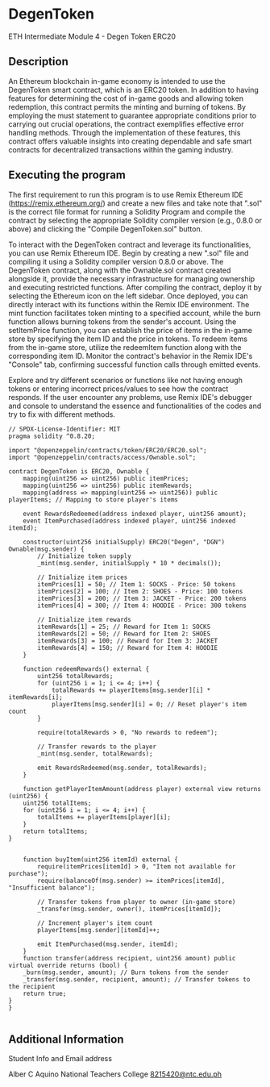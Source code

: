 # DegenToken
ETH Intermediate Module 4 - Degen Token ERC20

## Description

An Ethereum blockchain in-game economy is intended to use the DegenToken smart contract, which is an ERC20 token. In addition to having features for determining the cost of in-game goods and allowing token redemption, this contract permits the minting and burning of tokens. By employing the must statement to guarantee appropriate conditions prior to carrying out crucial operations, the contract exemplifies effective error handling methods. Through the implementation of these features, this contract offers valuable insights into creating dependable and safe smart contracts for decentralized transactions within the gaming industry.

## Executing the program

The first requirement to run this program is to use Remix Ethereum IDE (https://remix.ethereum.org/) and create a new files and take note that ".sol" is the correct file format for running a Solidity Program and compile the contract by selecting the appropriate Solidity compiler version (e.g., 0.8.0 or above) and clicking the "Compile DegenToken.sol" button.

To interact with the DegenToken contract and leverage its functionalities, you can use Remix Ethereum IDE. Begin by creating a new ".sol" file and compiling it using a Solidity compiler version 0.8.0 or above. The DegenToken contract, along with the Ownable.sol contract created alongside it, provide the necessary infrastructure for managing ownership and executing restricted functions. After compiling the contract, deploy it by selecting the Ethereum icon on the left sidebar. Once deployed, you can directly interact with its functions within the Remix IDE environment. The mint function facilitates token minting to a specified account, while the burn function allows burning tokens from the sender's account. Using the setItemPrice function, you can establish the price of items in the in-game store by specifying the item ID and the price in tokens. To redeem items from the in-game store, utilize the redeemItem function along with the corresponding item ID. Monitor the contract's behavior in the Remix IDE's "Console" tab, confirming successful function calls through emitted events.

Explore and try different scenarios or functions like not having enough tokens or entering incorrect prices/values to see how the contract responds. If the user encounter any problems, use Remix IDE's debugger and console to understand the essence and functionalities of the codes and try to fix with different methods.

```
// SPDX-License-Identifier: MIT
pragma solidity ^0.8.20;

import "@openzeppelin/contracts/token/ERC20/ERC20.sol";
import "@openzeppelin/contracts/access/Ownable.sol";

contract DegenToken is ERC20, Ownable {
    mapping(uint256 => uint256) public itemPrices;
    mapping(uint256 => uint256) public itemRewards;
    mapping(address => mapping(uint256 => uint256)) public playerItems; // Mapping to store player's items

    event RewardsRedeemed(address indexed player, uint256 amount);
    event ItemPurchased(address indexed player, uint256 indexed itemId);

    constructor(uint256 initialSupply) ERC20("Degen", "DGN") Ownable(msg.sender) {
        // Initialize token supply
        _mint(msg.sender, initialSupply * 10 * decimals());

        // Initialize item prices
        itemPrices[1] = 50; // Item 1: SOCKS - Price: 50 tokens
        itemPrices[2] = 100; // Item 2: SHOES - Price: 100 tokens
        itemPrices[3] = 200; // Item 3: JACKET - Price: 200 tokens
        itemPrices[4] = 300; // Item 4: HOODIE - Price: 300 tokens

        // Initialize item rewards
        itemRewards[1] = 25; // Reward for Item 1: SOCKS
        itemRewards[2] = 50; // Reward for Item 2: SHOES
        itemRewards[3] = 100; // Reward for Item 3: JACKET
        itemRewards[4] = 150; // Reward for Item 4: HOODIE
    }

    function redeemRewards() external {
        uint256 totalRewards;
        for (uint256 i = 1; i <= 4; i++) {
            totalRewards += playerItems[msg.sender][i] * itemRewards[i];
            playerItems[msg.sender][i] = 0; // Reset player's item count
        }

        require(totalRewards > 0, "No rewards to redeem");

        // Transfer rewards to the player
        _mint(msg.sender, totalRewards);

        emit RewardsRedeemed(msg.sender, totalRewards);
    }

    function getPlayerItemAmount(address player) external view returns (uint256) {
    uint256 totalItems;
    for (uint256 i = 1; i <= 4; i++) {
        totalItems += playerItems[player][i];
    }
    return totalItems;
}
    

    function buyItem(uint256 itemId) external {
        require(itemPrices[itemId] > 0, "Item not available for purchase");
        require(balanceOf(msg.sender) >= itemPrices[itemId], "Insufficient balance");

        // Transfer tokens from player to owner (in-game store)
        _transfer(msg.sender, owner(), itemPrices[itemId]);

        // Increment player's item count
        playerItems[msg.sender][itemId]++;

        emit ItemPurchased(msg.sender, itemId);
    }
    function transfer(address recipient, uint256 amount) public virtual override returns (bool) {
    _burn(msg.sender, amount); // Burn tokens from the sender
    _transfer(msg.sender, recipient, amount); // Transfer tokens to the recipient
    return true;
}
}


```
## Additional Information

Student Info and Email address

Alber C Aquino
National Teachers College 
8215420@ntc.edu.ph
